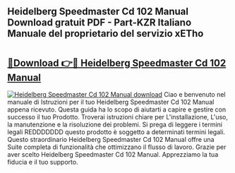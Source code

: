 ## Heidelberg Speedmaster Cd 102 Manual Download gratuit PDF - Part-KZR Italiano Manuale del proprietario del servizio xETho

# <h2><a href="http://dffdrre.blite.top/?on=Heidelberg+Speedmaster+Cd+102+Manual">🔗Download 👉🔴 Heidelberg Speedmaster Cd 102 Manual</a></h2>

[![Heidelberg Speedmaster Cd 102 Manual download](https://i.imgur.com/lujVjoI.png)](http://dffdrre.blite.top/?on=Heidelberg+Speedmaster+Cd+102+Manual)
Ciao e benvenuto nel manuale di Istruzioni per il tuo Heidelberg Speedmaster Cd 102 Manual appena ricevuto. Questa guida ha lo scopo di aiutarti a capire e gestire con successo il tuo Prodotto. Troverai istruzioni chiare per L'installazione, L'uso, la manutenzione e la risoluzione dei problemi. Si prega di leggere i termini legali REDDDDDDD questo prodotto è soggetto a determinati termini legali. Questo straordinario Heidelberg Speedmaster Cd 102 Manual offre una Suite completa di funzionalità che ottimizzano il flusso di lavoro. Grazie per aver scelto Heidelberg Speedmaster Cd 102 Manual. Apprezziamo la tua fiducia e il tuo supporto.
